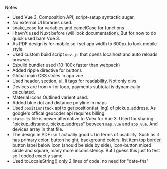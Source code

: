 Notes

- Used Vue 3, Composition API, script-setup syntactic sugar.
- No external UI libraries used.
- snake_case for variables and camelCase for functions
- I havn't used Nuxt before (will look documentation). But for now to do quick used bare Vue 3.
- As PDF design is for mobile so i set app width to 600px to look mobile style.
- Used custom build script `dev.js` that opens localhost and auto reloads browser.
- Esbuild bundler used (10-100x faster than webpack)
- Added ripple directive for buttons
- Global main CSS styles in app.vue
- Used header, section, ul, li tags for readability. Not only divs.
- Devices are from v-for loop, payments subtotal is dynamically calculated.
- Material Icons Outlined varient used.
- Added blue dot and distance polyline in maps
- Used `positionstack` api to get position(lat, lng) of pickup_address. As google's offical geocoder api requires billing.
- `state.js` file is newer alternative to Vuex for Vue 3. Used for sharing "pickup_distance, pickup_address" between `map.vue` and `app.vue`. And devices array in that file.
- The design in PDF isn't actually good UI in terms of usability. Such as it has primary color, button height, background colors, list item top border, button label below icon (should be side by side), icon-button mixed circle and square, many more inconsistency. But I guess this just to test so I coded exactly same.
- Used toLocaleString() only 2 lines of code. no need for "date-fns"
